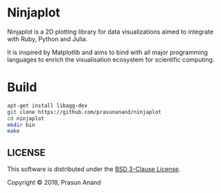 # Ninjaplot

Ninjaplot is a 2D plotting library for data visualizations aimed to integrate with Ruby, Python and Julia.

It is inspired by Matplotlib and aims to bind with all major programming languages to enrich the visualisation 
ecosystem for scientific computing.

# Build
```sh
apt-get install libagg-dev
git clone https://github.com/prasunanand/ninjaplot
cd ninjaplot
mkdir bin
make
```
## LICENSE

This software is distributed under the [BSD 3-Clause License](LICENSE).

Copyright © 2018, Prasun Anand
